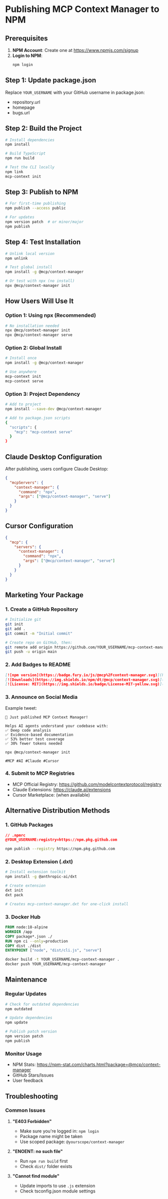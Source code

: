 # Publishing MCP Context Manager to NPM

## Prerequisites

1. **NPM Account**: Create one at https://www.npmjs.com/signup
2. **Login to NPM**:
   ```bash
   npm login
   ```

## Step 1: Update package.json

Replace `YOUR_USERNAME` with your GitHub username in package.json:
- repository.url
- homepage
- bugs.url

## Step 2: Build the Project

```bash
# Install dependencies
npm install

# Build TypeScript
npm run build

# Test the CLI locally
npm link
mcp-context init
```

## Step 3: Publish to NPM

```bash
# For first-time publishing
npm publish --access public

# For updates
npm version patch  # or minor/major
npm publish
```

## Step 4: Test Installation

```bash
# Unlink local version
npm unlink

# Test global install
npm install -g @mcp/context-manager

# Or test with npx (no install)
npx @mcp/context-manager init
```

## How Users Will Use It

### Option 1: Using npx (Recommended)
```bash
# No installation needed
npx @mcp/context-manager init
npx @mcp/context-manager serve
```

### Option 2: Global Install
```bash
# Install once
npm install -g @mcp/context-manager

# Use anywhere
mcp-context init
mcp-context serve
```

### Option 3: Project Dependency
```bash
# Add to project
npm install --save-dev @mcp/context-manager

# Add to package.json scripts
{
  "scripts": {
    "mcp": "mcp-context serve"
  }
}
```

## Claude Desktop Configuration

After publishing, users configure Claude Desktop:

```json
{
  "mcpServers": {
    "context-manager": {
      "command": "npx",
      "args": ["@mcp/context-manager", "serve"]
    }
  }
}
```

## Cursor Configuration

```json
{
  "mcp": {
    "servers": {
      "context-manager": {
        "command": "npx",
        "args": ["@mcp/context-manager", "serve"]
      }
    }
  }
}
```

## Marketing Your Package

### 1. Create a GitHub Repository

```bash
# Initialize git
git init
git add .
git commit -m "Initial commit"

# Create repo on GitHub, then:
git remote add origin https://github.com/YOUR_USERNAME/mcp-context-manager
git push -u origin main
```

### 2. Add Badges to README

```markdown
[![npm version](https://badge.fury.io/js/@mcp%2Fcontext-manager.svg)](https://www.npmjs.com/package/@mcp/context-manager)
[![Downloads](https://img.shields.io/npm/dt/@mcp/context-manager.svg)](https://www.npmjs.com/package/@mcp/context-manager)
[![License: MIT](https://img.shields.io/badge/License-MIT-yellow.svg)](https://opensource.org/licenses/MIT)
```

### 3. Announce on Social Media

Example tweet:
```
🚀 Just published MCP Context Manager!

Helps AI agents understand your codebase with:
✅ Deep code analysis
✅ Evidence-based documentation
✅ 53% better test coverage
✅ 30% fewer tokens needed

npx @mcp/context-manager init

#MCP #AI #Claude #Cursor
```

### 4. Submit to MCP Registries

- MCP Official Registry: https://github.com/modelcontextprotocol/registry
- Claude Extensions: https://claude.ai/extensions
- Cursor Marketplace: (when available)

## Alternative Distribution Methods

### 1. GitHub Packages

```json
// .npmrc
@YOUR_USERNAME:registry=https://npm.pkg.github.com
```

```bash
npm publish --registry https://npm.pkg.github.com
```

### 2. Desktop Extension (.dxt)

```bash
# Install extension toolkit
npm install -g @anthropic-ai/dxt

# Create extension
dxt init
dxt pack

# Creates mcp-context-manager.dxt for one-click install
```

### 3. Docker Hub

```dockerfile
FROM node:18-alpine
WORKDIR /app
COPY package*.json ./
RUN npm ci --only=production
COPY dist ./dist
ENTRYPOINT ["node", "dist/cli.js", "serve"]
```

```bash
docker build -t YOUR_USERNAME/mcp-context-manager .
docker push YOUR_USERNAME/mcp-context-manager
```

## Maintenance

### Regular Updates

```bash
# Check for outdated dependencies
npm outdated

# Update dependencies
npm update

# Publish patch version
npm version patch
npm publish
```

### Monitor Usage

- NPM Stats: https://npm-stat.com/charts.html?package=@mcp/context-manager
- GitHub Stars/Issues
- User feedback

## Troubleshooting

### Common Issues

1. **"E403 Forbidden"**
   - Make sure you're logged in: `npm login`
   - Package name might be taken
   - Use scoped package: `@yourscope/context-manager`

2. **"ENOENT: no such file"**
   - Run `npm run build` first
   - Check `dist/` folder exists

3. **"Cannot find module"**
   - Update imports to use `.js` extension
   - Check tsconfig.json module settings